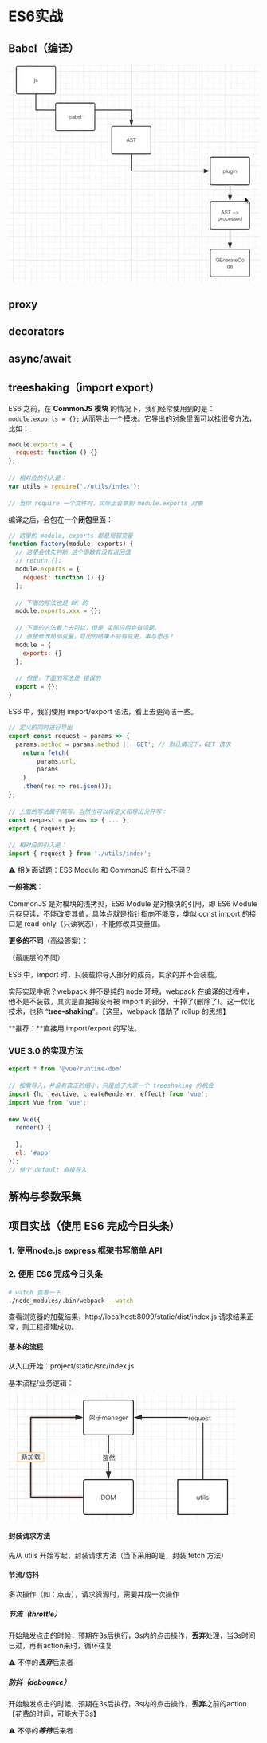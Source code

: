 # ES6实战

## Babel（编译）

![myplugin解析](./img/myplugin解析.png)

## proxy

## decorators

## async/await

## treeshaking（import export）

ES6 之前，在 **CommonJS 模块** 的情况下，我们经常使用到的是：`module.exports = {};` 从而导出一个模块。它导出的对象里面可以挂很多方法，比如：

```javascript
module.exports = {
  request: function () {}
};

// 相对应的引入是：
var utils = require('./utils/index');

// 当你 require 一个文件时，实际上会拿到 module.exports 对象
```

编译之后，会包在一个**闭包**里面：

```javascript
// 这里的 module, exports 都是局部变量
function factory(module, exports) {
  // 这里会优先判断 这个函数有没有返回值
  // return {};
  module.exports = {
    request: function () {}
  };
  
  // 下面的写法也是 OK 的
  module.exports.xxx = {};
  
  // 下面的方法看上去可以，但是 实际应用会有问题。
  // 直接修改局部变量，导出的结果不会有变更，事与愿违！
  module = {
    exports: {}
  };
  
  // 但是，下面的写法是 错误的
  export = {};
}
```

ES6 中，我们使用 import/export 语法，看上去更简洁一些。

```js
// 定义的同时进行导出
export const request = params => {
  params.method = params.method || 'GET'; // 默认情况下，GET 请求
    return fetch(
        params.url,
        params
    )
    .then(res => res.json()); 
};

// 上面的写法属于简写，当然也可以将定义和导出分开写：
const request = params => { ... };
export { request };
                                                   
// 相对应的引入是：
import { request } from './utils/index';
```

⚠️ 相关面试题：ES6 Module 和 CommonJS 有什么不同？

**一般答案：**

CommonJS 是对模块的浅拷贝，ES6 Module 是对模块的引用，即 ES6 Module 只存只读，不能改变其值，具体点就是指针指向不能变，类似 const import 的接口是 read-only（只读状态），不能修改其变量值。

**更多的不同**（高级答案）：

（最底层的不同）

ES6 中，import 时，只装载你导入部分的成员，其余的并不会装载。

实际实现中呢？webpack 并不是纯的 node 环境，webpack 在编译的过程中，他不是不装载，其实是直接把没有被 import 的部分，干掉了(删除了)。这一优化技术，也称 “**tree-shaking**”。【这里，webpack 借助了 rollup 的思想】

**推荐：**直接用 import/export 的写法。

### VUE 3.0 的实现方法

```js
export * from '@vue/runtime-dom'

// 按需导入，并没有真正的缩小，只是给了大家一个 treeshaking 的机会
import {h, reactive, createRenderer, effect} from 'vue';
import Vue from 'vue';

new Vue({
  render() {
    
  },
  el: '#app'
});
// 整个 default 直接导入
```

## 解构与参数采集

## 项目实战（使用 ES6 完成今日头条）

### 1. 使用node.js  express 框架书写简单 API

### 2. 使用 ES6 完成今日头条

```bash
# watch 查看一下
./node_modules/.bin/webpack --watch
```

查看浏览器的加载结果，http://localhost:8099/static/dist/index.js 请求结果正常，则工程搭建成功。

#### 基本的流程

从入口开始：project/static/src/index.js

基本流程/业务逻辑：

![基本的流程](./img/业务逻辑.png)

#### 封装请求方法

先从 utils 开始写起，封装请求方法（当下采用的是，封装 fetch 方法）

#### 节流/防抖

多次操作（如：点击），请求资源时，需要并成一次操作

##### 节流（throttle）

开始触发点击的时候，预期在3s后执行，3s内的点击操作，**丢弃**处理，当3s时间已过，再有action来时，循环往复

⚠️ 不停的***丢弃***后来者

##### 防抖（debounce）

开始触发点击的时候，预期在3s后执行，3s内的点击操作，**丢弃**之前的action【花费的时间，可能大于3s】

⚠️ 不停的***等待***后来者
